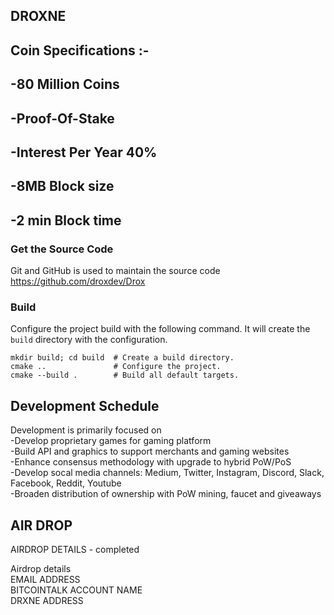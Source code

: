 ## DROXNE 


## Coin Specifications :- 
## -80 Million Coins
## -Proof-Of-Stake
## -Interest Per Year 40%
## -8MB Block size
## -2 min Block time


### Get the Source Code

Git and GitHub is used to maintain the source code https://github.com/droxdev/Drox

### Build

Configure the project build with the following command. It will create the 
`build` directory with the configuration.

```shell
mkdir build; cd build  # Create a build directory.
cmake ..               # Configure the project.
cmake --build .        # Build all default targets.
```

## Development Schedule

Development is primarily focused on  <br>
-Develop proprietary games for gaming platform <br>
-Build API and graphics to support merchants and gaming websites <br>
-Enhance consensus methodology with upgrade to hybrid PoW/PoS <br>
-Develop socal media channels: Medium, Twitter, Instagram, Discord, Slack, Facebook, Reddit, Youtube <br>
-Broaden distribution of ownership with PoW mining, faucet and giveaways 

## AIR DROP

AIRDROP DETAILS - completed

Airdrop details <br>
EMAIL ADDRESS <br>
BITCOINTALK ACCOUNT NAME <br> 
DRXNE ADDRESS





